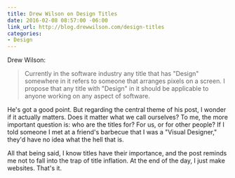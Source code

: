 ```yaml
---
title: Drew Wilson on Design Titles
date: 2016-02-08 08:57:00 -06:00
link_url: http://blog.drewwilson.com/design-titles
categories:
- Design
---
```


Drew Wilson: 

> Currently in the software industry any title that has "Design" somewhere in it refers to someone that arranges pixels on a screen. I propose that any title with "Design" in it should be applicable to anyone working on any aspect of software.

He's got a good point. But regarding the central theme of his post, I wonder if it actually matters. Does it matter what we call ourselves? To me, the more important question is: who are the titles for? For us, or for other people? If I told someone I met at a friend's barbecue that I was a "Visual Designer," they'd have no idea what the hell that is.

All that being said, I know titles have their importance, and the post reminds me not to fall into the trap of title inflation. At the end of the day, I just make websites. That's it.
